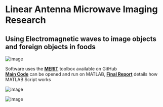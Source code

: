 # Linear Antenna Microwave Imaging Research
## Using Electromagnetic waves to image objects and foreign objects in foods
![image](https://github.com/DanEdwards14/E-Portfolio/assets/71192944/bce2646b-b369-4e84-9218-3caea8eb0472)

Software uses the **[MERIT](https://github.com/EMFMed/MERIT)** toolbox available on GitHub\
**[Main Code](https://github.com/DanEdwards14/E-Portfolio/tree/main/UA%20Work/LinearAntennaArray/MATLABScripts)** can be opened and run on MATLAB, **[Final Report](https://github.com/DanEdwards14/E-Portfolio/blob/main/UA%20Work/LinearAntennaArray/FinalReport.pdf)** details how MATLAB Script works

![image](https://github.com/DanEdwards14/E-Portfolio/assets/71192944/e679b75d-e6cb-4295-8b8c-16cb8983dd2c)

![image](https://github.com/DanEdwards14/E-Portfolio/assets/71192944/b9ecbef6-ac5b-4933-8be0-dfe8828c16ec)
